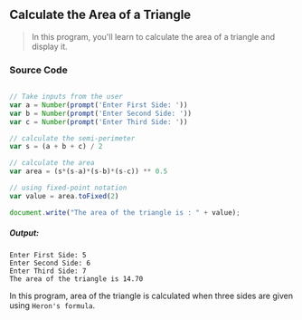 ## Calculate the Area of a Triangle

> In this program, you'll learn to calculate the area of a triangle and display it.

### Source Code

```javascript

// Take inputs from the user
var a = Number(prompt('Enter First Side: '))
var b = Number(prompt('Enter Second Side: '))
var c = Number(prompt('Enter Third Side: '))

// calculate the semi-perimeter
var s = (a + b + c) / 2

// calculate the area
var area = (s*(s-a)*(s-b)*(s-c)) ** 0.5

// using fixed-point notation
var value = area.toFixed(2)

document.write("The area of the triangle is : " + value);

```
##### Output:

    Enter First Side: 5
    Enter Second Side: 6
    Enter Third Side: 7
	The area of the triangle is 14.70


In this program, area of the triangle is calculated when three sides are given using `Heron's formula`.

